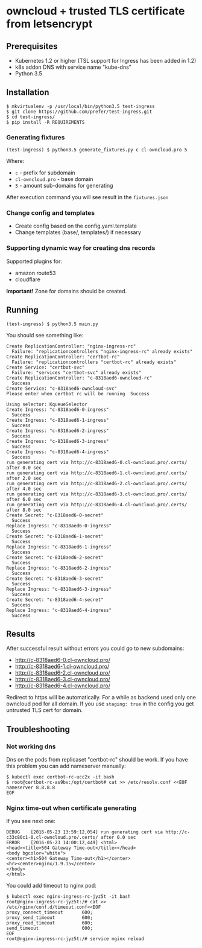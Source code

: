 # owncloud + trusted TLS certificate from letsencrypt 

## Prerequisites
* Kubernetes 1.2 or higher (TSL support for Ingress has been added in 1.2)
* k8s addon DNS with service name "kube-dns"
* Python 3.5

## Installation

```
$ mkvirtualenv -p /usr/local/bin/python3.5 test-ingress
$ git clone https://github.com/prefer/test-ingress.git
$ cd test-ingress/
$ pip install -R REQUIREMENTS
```

### Generating fixtures

```
(test-ingress) $ python3.5 generate_fixtures.py c cl-owncloud.pro 5
```
Where:
* `c` - prefix for subdomain
* `cl-owncloud.pro` - base domain
* `5` - amount sub-domains for generating

After execution command you will see result in the `fixtures.json`

### Change config and templates

* Create config based on the config.yaml.template
* Change templates (base/, templates/) if necessary

### Supporting dynamic way for creating dns records

Supported plugins for:

* amazon route53
* cloudflare

**Important!** Zone for domains should be created.

## Running 

```
(test-ingress) $ python3.5 main.py
```

You should see something like:
```
Create ReplicationController: "nginx-ingress-rc"
  Failure: "replicationcontrollers "nginx-ingress-rc" already exists"
Create ReplicationController: "certbot-rc"
  Failure: "replicationcontrollers "certbot-rc" already exists"
Create Service: "certbot-svc"
  Failure: "services "certbot-svc" already exists"
Create ReplicationController: "c-8318aed6-owncloud-rc"
  Success
Create Service: "c-8318aed6-owncloud-svc"
Please enter when certbot rc will be running  Success

Using selector: KqueueSelector
Create Ingress: "c-8318aed6-0-ingress"
  Success
Create Ingress: "c-8318aed6-1-ingress"
  Success
Create Ingress: "c-8318aed6-2-ingress"
  Success
Create Ingress: "c-8318aed6-3-ingress"
  Success
Create Ingress: "c-8318aed6-4-ingress"
  Success
run generating cert via http://c-8318aed6-0.cl-owncloud.pro/.certs/ after 0.0 sec
run generating cert via http://c-8318aed6-1.cl-owncloud.pro/.certs/ after 2.0 sec
run generating cert via http://c-8318aed6-2.cl-owncloud.pro/.certs/ after 4.0 sec
run generating cert via http://c-8318aed6-3.cl-owncloud.pro/.certs/ after 6.0 sec
run generating cert via http://c-8318aed6-4.cl-owncloud.pro/.certs/ after 8.0 sec
Create Secret: "c-8318aed6-0-secret"
  Success
Replace Ingress: "c-8318aed6-0-ingress"
  Success
Create Secret: "c-8318aed6-1-secret"
  Success
Replace Ingress: "c-8318aed6-1-ingress"
  Success
Create Secret: "c-8318aed6-2-secret"
  Success
Replace Ingress: "c-8318aed6-2-ingress"
  Success
Create Secret: "c-8318aed6-3-secret"
  Success
Replace Ingress: "c-8318aed6-3-ingress"
  Success
Create Secret: "c-8318aed6-4-secret"
  Success
Replace Ingress: "c-8318aed6-4-ingress"
  Success
```

## Results

After successful result without errors you could go to new subdomains:

* http://c-8318aed6-0.cl-owncloud.pro/
* http://c-8318aed6-1.cl-owncloud.pro/
* http://c-8318aed6-2.cl-owncloud.pro/
* http://c-8318aed6-3.cl-owncloud.pro/
* http://c-8318aed6-4.cl-owncloud.pro/

Redirect to https will be automatically.
For a while as backend used only one owncloud pod for all domain.
If you use `staging: true` in the config you get untrusted TLS cert for domain.


## Troubleshooting

### Not working dns
Dns on the pods from replicaset "certbot-rc" should be work. If you have this problem you can add nameserver manually:
```
$ kubectl exec certbot-rc-ucc2x -it bash
$ root@certbot-rc-as9bv:/opt/certbot# cat >> /etc/resolv.conf <<EOF
nameserver 8.8.8.8
EOF
```

### Nginx time-out when certificate generating

If you see next one:
```
DEBUG    [2016-05-23 13:59:12,054] run generating cert via http://c-c33c80c1-0.cl-owncloud.pro/.certs/ after 0.0 sec
ERROR    [2016-05-23 14:00:12,449] <html>
<head><title>504 Gateway Time-out</title></head>
<body bgcolor="white">
<center><h1>504 Gateway Time-out</h1></center>
<hr><center>nginx/1.9.15</center>
</body>
</html>
```

You could add timeout to nginx pod:
```
$ kubectl exec nginx-ingress-rc-jyz5t -it bash
root@nginx-ingress-rc-jyz5t:/# cat >> /etc/nginx/conf.d/timeout.conf<<EOF
proxy_connect_timeout       600;
proxy_send_timeout          600;
proxy_read_timeout          600;
send_timeout                600;
EOF
root@nginx-ingress-rc-jyz5t:/# service nginx reload 
```
